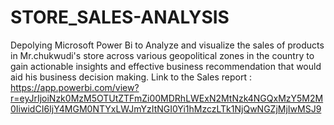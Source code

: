 # STORE_SALES-ANALYSIS
Depolying Microsoft Power Bi to Analyze and visualize the  sales of products in  Mr.chukwudi's store across various geopolitical zones in the country to gain actionable insights and effective business recommendation that would aid his business decision making.
Link to the Sales report : https://app.powerbi.com/view?r=eyJrIjoiNzk0MzM5OTUtZTFmZi00MDRhLWExN2MtNzk4NGQxMzY5M2M0IiwidCI6IjY4MGM0NTYxLWJmYzItNGI0Yi1hMzczLTk1NjQwNGZjMjIwMSJ9
